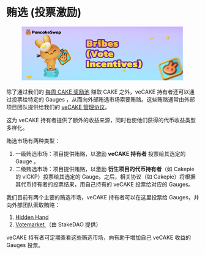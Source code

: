 # 贿选 (投票激励)

<figure><img src="../../.gitbook/assets/image (384).png" alt=""><figcaption></figcaption></figure>

除了通过我们的 [每周 CAKE 奖励池](mei-zhou-zhuan-qu-cake/) 赚取 CAKE 之外，veCAKE 持有者还可以通过投票给特定的 Gauges ，从而向外部贿选市场索要贿赂。这些贿赂通常由外部项目团队提供给我们的 [veCAKE 管理协议](vecake-guan-li-xie-yi.md)。&#x20;

这为 veCAKE 持有者提供了额外的收益来源，同时也使他们获得的代币收益类型多样化。&#x20;

贿选市场有两种类型：

1. 一级贿选市场：项目提供贿赂，以激励 **veCAKE 持有者** 投票给其选定的 Gauge 。&#x20;
2. 二级贿选市场：项目提供贿赂，以激励 **衍生项目的代币持有者**（如 Cakepie 的 vlCKP）投票给其选定的 Gauge。之后，相关协议（如 Cakepie）将根据其代币持有者的投票结果，用自己持有的 veCAKE 投票给对应的 Gauges。

我们目前有两个主要的贿选市场，veCAKE 持有者可以在这里投票给 Gauges，并向外部团队索取贿赂：&#x20;

1. [Hidden Hand](https://hiddenhand.finance/pancakeswap)
2. [Votemarket ](https://votemarket.stakedao.org/?market=cake\&solution=All)（由 StakeDAO 提供）&#x20;

veCAKE 持有者可定期查看这些贿选市场，向有助于增加自己 veCAKE 收益的 Gauges 投票。

